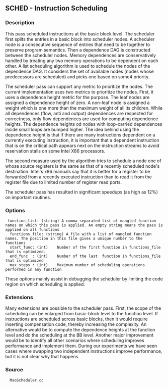 ## SCHED - Instruction Scheduling ##
### Description ###
This pass scheduled instructions at the basic block level. The scheduler first splits the entries in a basic block into scheduler nodes. A scheduler node is a consecutive sequence of entries that need to be together to preserve program semantics. Then a dependence DAG is constructed between the scheduler nodes. Memory dependences are conservatively handled by treating any two memory operations to be dependent on each other. A list scheduling algorithm is used to schedule the nodes of the dependence DAG. It considers the set of available nodes (nodes whose predecessors are scheduled) and picks one based on some4 priority.

The scheduler pass can support any metric to prioritize the nodes. The current implementation uses two metrics to prioritize the nodes. First, it uses a dependence height metric for the purpose. The leaf nodes are assigned a dependence height of zero. A non-leaf node is assigned a weight which is one more than the maximum weight of all its children. While all dependences (flow, anti and output) dependences are respected for correctness, only flow dependences are used for computing dependence heights. The dependence heights od nodes with loop-carried dependences inside small loops are bumped higher. The idea behind using the dependence height is that if there are many instructions dependent on a currently executing instruction, it is important that a dependent instruction that is on the critical path appears next on the instruction streams to avoid reservation stalls on some Intel X86 processors.

The second measure used by the algorithm tries to schedule a node one of whose source registers is the same as that of a recently scheduled node's destination. Intel's x86 manuals say that it is better for a register to be forwarded from a recently executed instruction than to read it from the register file due to limited number of register read ports.

The scheduler pass has resulted in significant speedups (as high as 12%) on important routines.
### Options ###
```
 function_list: (string) A comma separated list of mangled function names on which this pass is applied. An empty string means the pass is applied on all functions
  functions_file: (string) A file with a list of mangled function names. The position in this file gives a unique number to the functions
  start_func: (int)    Number of the first function in functions_file that is optimized.
  end_func  : (int)    Number of the last  function in functions_file that is optimized
  max_steps : (int)    Maximum number of scheduling operations performed in any function
```

These options mainly assist in debugging the scheduler by limiting the code region on which scheduling is applied.

### Extensions ###
Many extensions are possible to the scheduler pass. First, the scope of the scheduling can be enlarged from basic-block level to the function level.  If instructions are scheduled across basic blocks, then it would require inserting compensation code, thereby increasing the complexity. An alternative would be to compute the dependence heights at the function level and do the scheduling at the BB level. Another major improvement would be to identify all other scenarios where scheduling improves performance and implement them. During our experiments we have seen cases where swapping two independent instructions improve performance, but it is not clear why that happens.

### Source ###
```
  MaoScheduler.cc
```